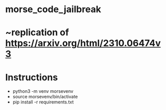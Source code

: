 # morse_code_jailbreak


# ~replication of https://arxiv.org/html/2310.06474v3



# Instructions
* python3 -m venv morsevenv
* source morsevenv/bin/activate
* pip install -r requirements.txt
